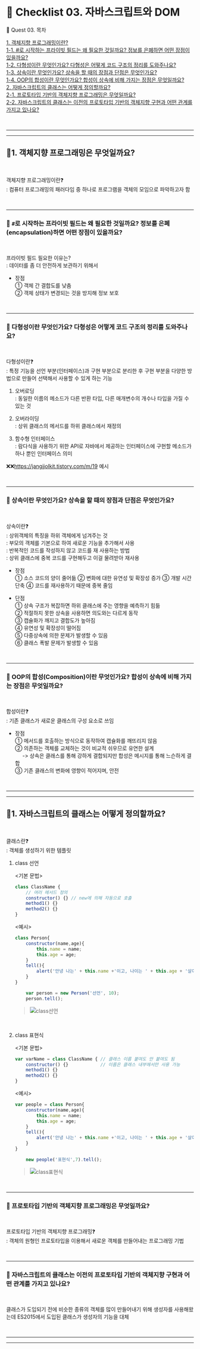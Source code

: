 # 📃 Checklist 03. 자바스크립트와 DOM

💌 Quest 03. 목차

[1. 객체지향 프로그래밍이란?](#1-객체지향-프로그래밍은-무엇일까요)  
[1-1. #로 시작하는 프라이빗 필드는 왜 필요한 것일까요? 정보를 은폐하면 어떤 장점이 있을까요?](#-로-시작하는-프라이빗-필드는-왜-필요한-것일까요-정보를-은폐encapsulation하면-어떤-장점이-있을까요)  
[1-2. 다형성이란 무엇인가요? 다형성은 어떻게 코드 구조의 정리를 도와주나요?](#🤍-다형성이란-무엇인가요-다형성은-어떻게-코드-구조의-정리를-도와주나요)  
[1-3. 상속이란 무엇인가요? 상속을 할 때의 장점과 단점은 무엇인가요?](#-상속이란-무엇인가요-상속을-할-때의-장점과-단점은-무엇인가요)  
[1-4. OOP의 합성이란 무엇인가요? 합성이 상속에 비해 가지는 장점은 무엇일까요?](#-oop의-합성composition이란-무엇인가요-합성이-상속에-비해-가지는-장점은-무엇일까요)  
[2. 자바스크립트의 클래스는 어떻게 정의할까요?](#1-자바스크립트의-클래스는-어떻게-정의할까요)  
[2-1. 프로토타입 기반의 객체지향 프로그래밍은 무엇일까요?](#-프로토타입-기반의-객체지향-프로그래밍은-무엇일까요)  
[2-2. 자바스크립트의 클래스는 이전의 프로토타입 기반의 객체지향 구현과 어떤 관계를 가지고 있나요?](#-자바스크립트의-클래스는-이전의-프로토타입-기반의-객체지향-구현과-어떤-관계를-가지고-있나요)

<br>

---
---

## 🧡1. 객체지향 프로그래밍은 무엇일까요?
<br>

객체지향 프로그래밍이란❓  
: 컴퓨터 프로그래밍의 패러다임 중 하나로 프로그램을 객체의 모임으로 파악하고자 함

<br>

---

### 🤍 `#`로 시작하는 프라이빗 필드는 왜 필요한 것일까요? 정보를 은폐(encapsulation)하면 어떤 장점이 있을까요?
<br>

프라이빗 필드 필요한 이유는?  
: 데이터를 좀 더 안전하게 보관하기 위해서

- 장점  
① 객체 간 결합도를 낮춤  
② 객체 상태가 변경되는 것을 방지해 정보 보호  

<br>

---

### 🤍 다형성이란 무엇인가요? 다형성은 어떻게 코드 구조의 정리를 도와주나요?
<br>

다형성이란❓  
: 특정 기능을 선언 부분(인터페이스)과 구현 부분으로 분리한 후 구현 부분을 다양한 방법으로 만들어 선택해서 사용할 수 있게 하는 기능


1. 오버로딩  
: 동일한 이름의 메소드가 다른 반환 타입, 다른 매개변수의 개수나 타입을 가질 수 있는 것

2. 오버라이딩  
: 상위 클래스의 메서드를 하위 클래스에서 재정의

3. 함수형 인터페이스  
: 람다식을 사용하기 위한 API로 자바에서 제공하는 인터페이스에 구현할 메소드가 하나 뿐인 인터페이스 의미

❌❌https://jangjjolkit.tistory.com/m/19 예시

<br>

---

### 🤍 상속이란 무엇인가요? 상속을 할 때의 장점과 단점은 무엇인가요?
<br>

상속이란❓  
: 상위객체의 특징을 하위 객체에게 넘겨주는 것  
: 부모의 객체를 기본으로 하여 새로운 기능을 추가해서 사용  
: 반복적인 코드를 작성하지 않고 코드를 재 사용하는 방법  
: 상위 클래스에 중복 코드를 구현해두고 이걸 물려받아 재사용

- 장점  
① 소스 코드의 양이 줄어듦
② 변화에 대한 유연성 및 확장성 증가
③ 개발 시간 단축
④ 코드를 재사용하기 때문에 중복 줄임

- 단점  
① 상속 구조가 복잡하면 하위 클래스에 주는 영향을 예측하기 힘듦  
② 적절하지 못한 상속을 사용하면 의도와는 다르게 동작  
③ 캡슐화가 깨지고 결합도가 높아짐  
④ 유연성 및 확장성이 떨어짐  
⑤ 다중상속에 의한 문제가 발생할 수 있음  
⑥ 클래스 폭발 문제가 발생할 수 있음

<br>

---

### 🤍 OOP의 합성(Composition)이란 무엇인가요? 합성이 상속에 비해 가지는 장점은 무엇일까요?
<br>

합성이란❓  
: 기존 클래스가 새로운 클래스의 구성 요소로 쓰임

- 장점  
① 메서드를 호출하는 방식으로 동작하여 캡슐화를 깨뜨리지 않음  
② 의존하는 객체를 교체하는 것이 비교적 쉬우므로 유연한 설계  
&nbsp; &nbsp; &nbsp;-> 상속은 클래스를 통해 강하게 결합되지만 합성은 메시지를 통해 느슨하게 결합  
③ 기존 클래스의 변화에 영향이 적어지며, 안전

<br>

---
---

## 🧡1. 자바스크립트의 클래스는 어떻게 정의할까요?
<br>

클래스란❓  
: 객체를 생성하기 위한 템플릿

1. class 선언

    <기본 문법>
    ```javascript
    class ClassName {
        // 여러 메서드 정의
        constructor() {} // new에 의해 자동으로 호출
        method1() {}
        method2() {}
    }
    ```

    <예시>
    ```javascript
    class Person{
        constructor(name,age){
            this.name = name;
            this.age = age;
        }
        tell(){
            alert('안녕 나는' + this.name +'이고, 나이는 ' + this.age + '살이야');
        }
    }
    ```
    ```javascript
        var person = new Person('선언', 10);
        person.tell();
    ```
    > ![class선언](https://user-images.githubusercontent.com/91482127/201830645-c366b0aa-75ea-4500-8411-590c346ba95d.PNG)


<br>

2. class 표현식

    <기본 문법>
    ```javascript
    var varName = class ClassName { // 클래스 이름 붙여도 안 붙여도 됨
        constructor() {}            // 이름은 클래스 내부에서만 사용 가능
        method1() {}
        method2() {}
    }
    ```

    <예시>
    ```javascript
    var people = class Person{
        constructor(name,age){
            this.name = name;
            this.age = age;
        }
        tell(){
            alert('안녕 나는' + this.name +'이고, 나이는 ' + this.age + '살이야');
        }
    }
    ```
    ```javascript
        new people('표현식',7).tell();
    ```
    > ![class표현식](https://user-images.githubusercontent.com/91482127/201830671-4096678f-3808-4503-820d-34590d14ce8e.PNG)



<br>

---

### 🤍 프로토타입 기반의 객체지향 프로그래밍은 무엇일까요?
<br>

프로토타입 기반의 객체지향 프로그래밍❓  
: 객체의 원형인 프로토타입을 이용해서 새로운 객체를 만들어내는 프로그래밍 기법

<br>

---

### 🤍 자바스크립트의 클래스는 이전의 프로토타입 기반의 객체지향 구현과 어떤 관계를 가지고 있나요?
<br>

클래스가 도입되기 전에 비슷한 종류의 객체를 많이 만들어내기 위해 생성자를 사용해왔는데
ES2015에서 도입된 클래스가 생성자의 기능을 대체

<br>

---
---
